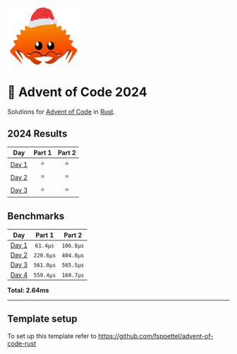 <img src="./.assets/christmas_ferris.png" width="164">

# 🎄 Advent of Code 2024

Solutions for [Advent of Code](https://adventofcode.com/) in [Rust](https://www.rust-lang.org/).

<!--- advent_readme_stars table --->
## 2024 Results

| Day | Part 1 | Part 2 |
| :---: | :---: | :---: |
| [Day 1](https://adventofcode.com/2024/day/1) | ⭐ | ⭐ |
| [Day 2](https://adventofcode.com/2024/day/2) | ⭐ | ⭐ |
| [Day 3](https://adventofcode.com/2024/day/3) | ⭐ | ⭐ |
<!--- advent_readme_stars table --->

<!--- benchmarking table --->
## Benchmarks

| Day | Part 1 | Part 2 |
| :---: | :---: | :---:  |
| [Day 1](./src/bin/01.rs) | `61.4µs` | `106.8µs` |
| [Day 2](./src/bin/02.rs) | `220.6µs` | `404.8µs` |
| [Day 3](./src/bin/03.rs) | `561.0µs` | `565.5µs` |
| [Day 4](./src/bin/04.rs) | `559.4µs` | `160.7µs` |

**Total: 2.64ms**
<!--- benchmarking table --->

---

## Template setup

To set up this template refer to https://github.com/fspoettel/advent-of-code-rust
